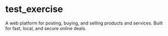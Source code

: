 # test_exercise
A web platform for posting, buying, and selling products and services. Built for fast, local, and secure online deals.
